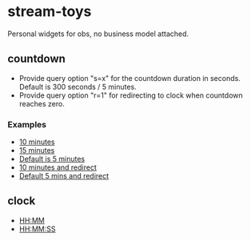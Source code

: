 # stream-toys

Personal widgets for obs, no business model attached.

## countdown

* Provide query option "s=x" for the countdown duration in seconds. Default is 300 seconds / 5 minutes.
* Provide query option "r=1" for redirecting to clock when countdown reaches zero.

### Examples

* [10 minutes](https://mschmitt.github.io/stream-toys/countdown.html?s=600)
* [15 minutes](https://mschmitt.github.io/stream-toys/countdown.html?s=900)
* [Default is 5 minutes](https://mschmitt.github.io/stream-toys/countdown.html)
* [10 minutes and redirect](https://mschmitt.github.io/stream-toys/countdown.html?s=600&r=1)
* [Default 5 mins and redirect](https://mschmitt.github.io/stream-toys/countdown.html?r=1)

## clock

* [HH:MM](https://mschmitt.github.io/stream-toys/clock-minutes.html)
* [HH:MM:SS](https://mschmitt.github.io/stream-toys/clock-seconds.html)
